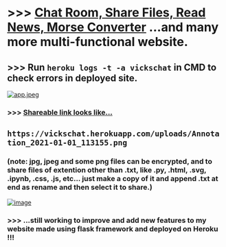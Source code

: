 # >>> [Chat Room, Share Files, Read News, Morse Converter](https://vickschat.herokuapp.com/news) ...and many more multi-functional website.

## >>> Run `heroku logs -t -a vickschat` in CMD to check errors in deployed site.

[![app.jpeg](https://github.com/imvickykumar999/vickschat/blob/main/static/logo/app.jpeg?raw=true)](https://appsgeyser.io/13031887/VickService)

### >>> [Shareable link looks like...](https://vickschat.herokuapp.com/uploads/Annotation_2021-01-01_113155.png)
## `https://vickschat.herokuapp.com/uploads/Annotation_2021-01-01_113155.png`

### (note: jpg, jpeg and some png files can be encrypted, and to share files of extention other than .txt, like .py, .html, .svg, .ipynb, .css, .js, etc... just make a copy of it and append .txt at end as rename and then select it to share.)

[![image](https://user-images.githubusercontent.com/50515418/104084798-66d54600-5270-11eb-8026-ad9404e5d7af.png)](https://vickschat.herokuapp.com/)

### >>> ...still working to improve and add new features to my website made using flask framework and deployed on Heroku !!!
